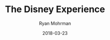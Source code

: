 ---
title: "The Disney Experience"
author: Ryan Mohrman
date: 2018-03-23
layout: post
tags: [ general update, brewing, beer ]
excerpt_separator: <!--more-->
---